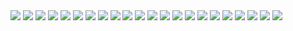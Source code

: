 <html>
<body>


<img src="1.jpg">
<img src="22.png">
<img src="img/2.png">
<img src="img/3.png">
<img src="img/4.png">
<img src="img/5.png">
<img src="img/6.png">
<img src="7.png">
<img src="8.png">
<img src="395.png">
<img src="396.png">
<img src="img/9.png">
<img src="img/10.png">
<img src="img/11.png">
<img src="img/13.png">
<img src="img/15.png">

<img src="16.png">
<img src="17.png">
<img src="18.png">

<img src="19.jpg">
<img src="20.png">
<img src="img/21.png">



</body>
</html>

